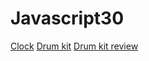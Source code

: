 # Javascript30
 [Clock](https://junsubaek.github.io/Javascript30/Clock/)
 [Drum kit](https://junsubaek.github.io/Javascript30/Drum%20kit/)
 [Drum kit review](https://junsubaek.github.io/Javascript30/Drum%20kit%20review/)
